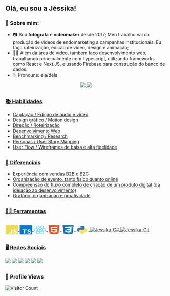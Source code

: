 ## Olá, eu sou a Jéssika!

### :brain: Sobre mim:
- 📷 Sou **fotógrafa** e **videomaker** desde 2017; Meu trabalho vai da produção de vídeos de endomarketing a campanhas institucionais. Eu faço roteirização, edição de vídeo, design e animação; 
- 👩‍💻 Além da área de vídeo, também faço desenvolvimento web, trabalhando principalmente com Typescript, utilizando frameworks como React e Next.JS, e usando Firebase para construção do banco de dados.
- ✨ Pronouns: ela/dela
<div align="center">
  <a href="https://github.com/jessikaraw">
  <img height="150em" src="https://github-readme-stats.vercel.app/api?username=jessikaraw&show_icons=true&theme=dracula&include_all_commits=true&count_private=true"/>
  <img height="150em" src="https://github-readme-stats.vercel.app/api/top-langs/?username=jessikaraw&layout=compact&langs_count=7&theme=dracula"/>
</div>

##  

### 📚 Habilidades
- Captação / Edição de áudio e vídeo
- Design gráfico / Motion design
- Direção / Roteirização
- Desenvolvimento Web
- Benchmarking / Research
- Personas / User Story Mapping
- User Flow / Wireframes de baixa e alta fidelidade

##

### 🚀 Diferenciais
- Experiência com vendas B2B e B2C
- Organização de evento, tanto físico quanto online
- Compreensão do fluxo completo de criação de um produto digital (da ideiação ao desenvolvimento)
- Oratório, organização e proatividade

##

### 🏋️‍♀️ Ferramentas
 <div style="display: inline_block"><br>
  <img align="center" alt="Jessika-Js" height="30" width="40" src="https://raw.githubusercontent.com/devicons/devicon/master/icons/javascript/javascript-plain.svg">
  <img align="center" alt="Jessika-Ts" height="30" width="40" src="https://raw.githubusercontent.com/devicons/devicon/master/icons/typescript/typescript-plain.svg">
  <img align="center" alt="Jessika-React" height="30" width="40" src="https://raw.githubusercontent.com/devicons/devicon/master/icons/react/react-original.svg">
  <img align="center" alt="Jessika-HTML" height="30" width="40" src="https://raw.githubusercontent.com/devicons/devicon/master/icons/html5/html5-original.svg">
  <img align="center" alt="Jessika-CSS" height="30" width="40" src="https://raw.githubusercontent.com/devicons/devicon/master/icons/css3/css3-original.svg">
  <img align="center" alt="Jessika-Python" height="30" width="40" src="https://raw.githubusercontent.com/devicons/devicon/master/icons/python/python-original.svg">
  <img align="center" alt="Jessika-C#" height="30" width="40" src="https://cdn.jsdelivr.net/gh/devicons/devicon/icons/csharp/csharp-original.svg">
  <img align="center" alt="Jessika-Git" height="30" width="40" src="https://cdn.jsdelivr.net/gh/devicons/devicon/icons/git/git-plain-wordmark.svg">
</div>

##

### 🖥️ Redes Sociais
<div> 
 <a href="https://www.linkedin.com/in/jessika-oliveira/" target="_blank"><img src="https://img.shields.io/badge/-LinkedIn-%230077B5?style=for-the-badge&logo=linkedin&logoColor=white" target="_blank"></a> 
  <a href="https://www.behance.net/jessikaof" target="_blank"><img src="https://img.shields.io/badge/-Behance-blue?style=for-the-badge&logo=behance&logoColor=white" target="_blank"></a> 
    <a href="https://spectacled-cheek-815.notion.site/Jessika-de-Oliveira-Ferreira-6cdd87fa550d4acbb9eb92804b6d8990" target="_blank"><img src="https://img.shields.io/badge/Notion-000000?style=for-the-badge&logo=notion&logoColor=white" target="_blank"></a> 
  <a href="https://instagram.com/jessikof_" target="_blank"><img src="https://img.shields.io/badge/-Instagram-%23E4405F?style=for-the-badge&logo=instagram&logoColor=white" target="_blank"></a>
  <a href = "mailto:jessika.o.ferreira@hotmail.com"><img src="https://img.shields.io/badge/-Gmail-%23333?style=for-the-badge&logo=gmail&logoColor=white" target="_blank"></a>
    <a href="https://www.youtube.com/channel/UC0gsRvcLhoYT7X4lRSbadAw" target="_blank"><img src="https://img.shields.io/badge/YouTube-FF0000?style=for-the-badge&logo=youtube&logoColor=white" target="_blank"></a>

##
### :eyes: Profile Views
<p align="center">


![Visitor Count](https://profile-counter.glitch.me/{JessikaOF}/count.svg)
</p>
